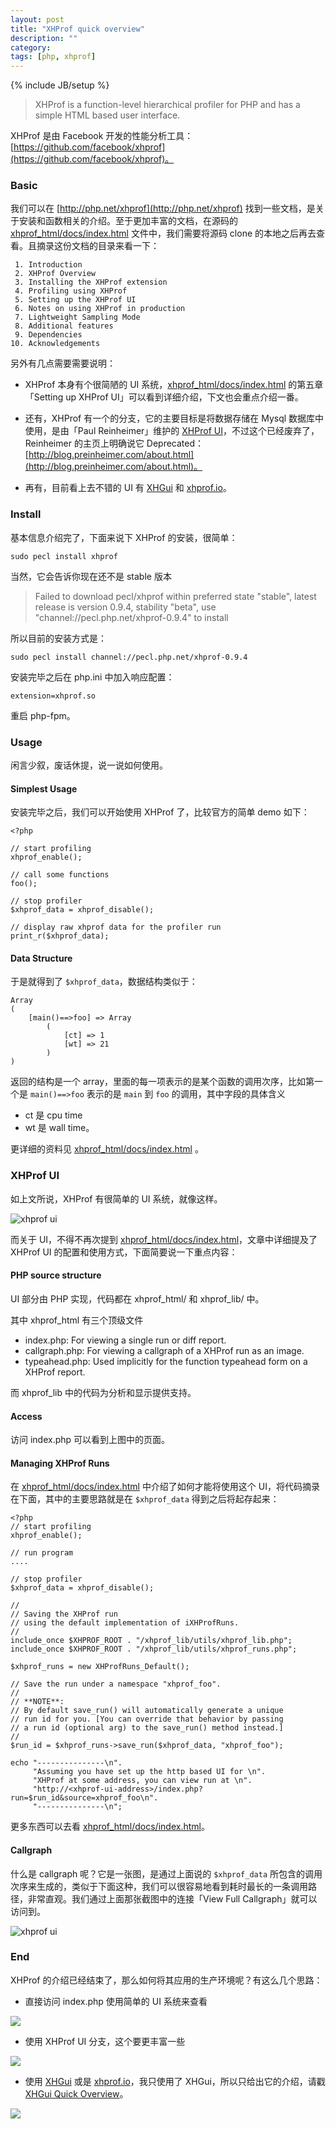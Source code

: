 ```yaml
---
layout: post
title: "XHProf quick overview"
description: ""
category: 
tags: [php, xhprof]
---
```

{% include JB/setup %}

> XHProf is a function-level hierarchical profiler for PHP and has a simple HTML based user interface.

XHProf 是由 Facebook 开发的性能分析工具：[https://github.com/facebook/xhprof](https://github.com/facebook/xhprof)。

### Basic

我们可以在 [http://php.net/xhprof](http://php.net/xhprof) 找到一些文档，是关于安装和函数相关的介绍。至于更加丰富的文档，在源码的 [xhprof_html/docs/index.html](https://github.com/facebook/xhprof/blob/master/xhprof_html/docs/index.html) 文件中，我们需要将源码 clone 的本地之后再去查看。且摘录这份文档的目录来看一下：

     1. Introduction
     2. XHProf Overview
     3. Installing the XHProf extension
     4. Profiling using XHProf
     5. Setting up the XHProf UI
     6. Notes on using XHProf in production
     7. Lightweight Sampling Mode
     8. Additional features
     9. Dependencies
    10. Acknowledgements

另外有几点需要需要说明：

* XHProf 本身有个很简陋的 UI 系统，[xhprof_html/docs/index.html](https://github.com/facebook/xhprof/blob/master/xhprof_html/docs/index.html) 的第五章「Setting up XHProf UI」可以看到详细介绍，下文也会重点介绍一番。
    
* 还有，XHProf 有一个的分支，它的主要目标是将数据存储在 Mysql 数据库中使用，是由「Paul Reinheimer」维护的 [XHProf UI](https://github.com/preinheimer/xhprof)，不过这个已经废弃了，Reinheimer 的主页上明确说它 Deprecated：[http://blog.preinheimer.com/about.html](http://blog.preinheimer.com/about.html)。

* 再有，目前看上去不错的 UI 有 [XHGui](https://github.com/perftools/xhgui) 和 [xhprof.io](http://xhprof.io/)。

### Install

基本信息介绍完了，下面来说下 XHProf 的安装，很简单：

    sudo pecl install xhprof
    
当然，它会告诉你现在还不是 stable 版本

> Failed to download pecl/xhprof within preferred state "stable", latest release is version 0.9.4, stability "beta", use "channel://pecl.php.net/xhprof-0.9.4" to install

所以目前的安装方式是：

    sudo pecl install channel://pecl.php.net/xhprof-0.9.4
    
安装完毕之后在 php.ini 中加入响应配置：

    extension=xhprof.so
    
重启 php-fpm。

### Usage

闲言少叙，废话休提，说一说如何使用。

#### Simplest Usage

安装完毕之后，我们可以开始使用 XHProf 了，比较官方的简单 demo 如下：

    <?php
    
    // start profiling
    xhprof_enable();
    
    // call some functions
    foo();
    
    // stop profiler
    $xhprof_data = xhprof_disable();
    
    // display raw xhprof data for the profiler run
    print_r($xhprof_data);


#### Data Structure

于是就得到了 `$xhprof_data`，数据结构类似于：

    Array
    (
        [main()==>foo] => Array
            (
                [ct] => 1
                [wt] => 21
            )
    )


返回的结构是一个 array，里面的每一项表示的是某个函数的调用次序，比如第一个是 `main()==>foo` 表示的是 `main` 到 `foo` 的调用，其中字段的具体含义

* ct 是 cpu time
* wt 是 wall time。

更详细的资料见 [xhprof_html/docs/index.html](https://github.com/facebook/xhprof/blob/master/xhprof_html/docs/index.html) 。

### XHProf UI

如上文所说，XHProf 有很简单的 UI 系统，就像这样。

![xhprof ui](/assets/images/xhprof-quick-overview-1.png)

而关于 UI，不得不再次提到 [xhprof_html/docs/index.html](https://github.com/facebook/xhprof/blob/master/xhprof_html/docs/index.html)，文章中详细提及了 XHProf UI 的配置和使用方式，下面简要说一下重点内容：

#### PHP source structure

UI 部分由 PHP 实现，代码都在 xhprof_html/ 和 xhprof_lib/ 中。

其中 xhprof_html 有三个顶级文件

* index.php: For viewing a single run or diff report.
* callgraph.php: For viewing a callgraph of a XHProf run as an image.
* typeahead.php: Used implicitly for the function typeahead form on a XHProf report.

而 xhprof_lib 中的代码为分析和显示提供支持。

#### Access

访问 index.php 可以看到上图中的页面。

#### Managing XHProf Runs

在 [xhprof_html/docs/index.html](https://github.com/facebook/xhprof/blob/master/xhprof_html/docs/index.html) 中介绍了如何才能将使用这个 UI，将代码摘录在下面，其中的主要思路就是在 `$xhprof_data` 得到之后将起存起来：


    <?php
    // start profiling
    xhprof_enable();
    
    // run program
    ....
    
    // stop profiler
    $xhprof_data = xhprof_disable();
    
    //
    // Saving the XHProf run
    // using the default implementation of iXHProfRuns.
    //
    include_once $XHPROF_ROOT . "/xhprof_lib/utils/xhprof_lib.php";
    include_once $XHPROF_ROOT . "/xhprof_lib/utils/xhprof_runs.php";
    
    $xhprof_runs = new XHProfRuns_Default();
    
    // Save the run under a namespace "xhprof_foo".
    //
    // **NOTE**:
    // By default save_run() will automatically generate a unique
    // run id for you. [You can override that behavior by passing
    // a run id (optional arg) to the save_run() method instead.]
    //
    $run_id = $xhprof_runs->save_run($xhprof_data, "xhprof_foo");
    
    echo "---------------\n".
         "Assuming you have set up the http based UI for \n".
         "XHProf at some address, you can view run at \n".
         "http://<xhprof-ui-address>/index.php?run=$run_id&source=xhprof_foo\n".
         "---------------\n";


更多东西可以去看 [xhprof_html/docs/index.html](https://github.com/facebook/xhprof/blob/master/xhprof_html/docs/index.html)。

#### Callgraph

什么是 callgraph 呢？它是一张图，是通过上面说的 `$xhprof_data` 所包含的调用次序来生成的，类似于下面这种，我们可以很容易地看到耗时最长的一条调用路径，非常直观。我们通过上面那张截图中的连接「View Full Callgraph」就可以访问到。

![xhprof ui](/assets/images/xhprof-quick-overview-2.png)

### End

XHProf 的介绍已经结束了，那么如何将其应用的生产环境呢？有这么几个思路：

* 直接访问 index.php 使用简单的 UI 系统来查看

![](/assets/images/xhprof-quick-overview-4.png)

* 使用 XHProf UI 分支，这个要更丰富一些

![](/assets/images/xhprof-quick-overview-3.png)

* 使用 [XHGui](https://github.com/perftools/xhgui) 或是 [xhprof.io](http://xhprof.io/)，我只使用了 XHGui，所以只给出它的介绍，请戳 [XHGui Quick Overview]()。

![](/assets/images/xhprof-quick-overview-5.png)
